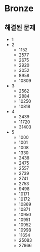 # Bronze

## 해결된 문제

- 1
- 2
    - 1152
    - 2577
    - 2675
    - 2920
    - 3052
    - 8958
    - 10809
- 3
    - 2562
    - 2884
    - 10250
    - 10818
- 4
    - 2439
    - 11720
    - 31403
- 5
    - 1000
    - 1001
    - 1008
    - 1330
    - 2438
    - 2475
    - 2557
    - 2739
    - 2741
    - 2753
    - 9498
    - 10171
    - 10172
    - 10869
    - 10871
    - 10950
    - 10951
    - 10952
    - 10998
    - 11654 
    - 25083
    - 27866